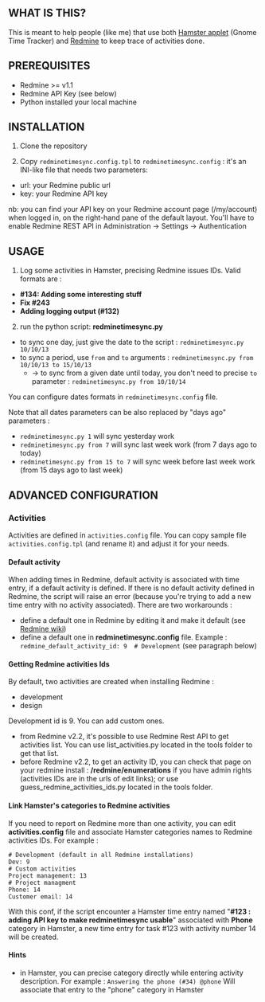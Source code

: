 WHAT IS THIS?
-------------

This is meant to help people (like me) that use both [Hamster applet][1] (Gnome Time Tracker) and [Redmine][2] to keep trace of activities done.


PREREQUISITES
-------------

* Redmine >= v1.1
* Redmine API Key (see below)
* Python installed your local machine


INSTALLATION
------------

1. Clone the repository

2. Copy `redminetimesync.config.tpl` to `redminetimesync.config` : it's an INI-like file that needs two parameters:

 - url: your Redmine public url
 - key: your Redmine API key

  nb: you can find your API key on your Redmine account page (/my/account) when logged in, on the right-hand pane of the default layout.
  You'll have to enable Redmine REST API in Administration -> Settings -> Authentication


USAGE
-----
1. Log some activities in Hamster, precising Redmine issues IDs. Valid formats are :
 - **#134: Adding some interesting stuff**
 - **Fix #243**
 - **Adding logging output (#132)**

2. run the python script: **redminetimesync.py**
 - to sync one day, just give the date to the script : `redminetimesync.py 10/10/13`
 - to sync a period, use `from` and `to` arguments : `redminetimesync.py from 10/10/13 to 15/10/13`
   - -> to sync from a given date until today, you don't need to precise `to` parameter : `redminetimesync.py from 10/10/14`

You can configure dates formats in `redminetimesync.config` file.

Note that all dates parameters can be also replaced by "days ago" parameters :
 - `redminetimesync.py 1` will sync yesterday work
 - `redminetimesync.py from 7` will sync last week work (from 7 days ago to today)
 - `redminetimesync.py from 15 to 7` will sync week before last week work (from 15 days ago to last week)


ADVANCED CONFIGURATION
----------------------

### Activities

Activities are defined in `activities.config` file. You can copy sample file `activities.config.tpl` (and rename it)
and adjust it for your needs.

#### Default activity

When adding times in Redmine, default activity is associated with time entry, if a default activity is defined. If there is no default activity defined in Redmine, the script will raise an error (because you're trying to add a new time entry with no activity associated). There are two workarounds :

 - define a default one in Redmine by editing it and make it default (see [Redmine wiki][3])
 - define a default one in **redminetimesync.config** file. Example :
   `redmine_default_activity_id: 9  # Development`
   (see paragraph below)

#### Getting Redmine activities Ids
By default, two activities are created when installing Redmine :

  - development
  - design

Development id is 9. You can add custom ones.

  - from Redmine v2.2, it's possible to use Redmine Rest API to get activities list. You can use list_activities.py located in the tools folder to get that list.
  - before Redmine v2.2, to get an activity ID, you can check that page on your redmine install : **/redmine/enumerations** if you have admin rights (activities IDs are in the urls of edit links); or use guess_redmine_activities_ids.py located in the tools folder.

#### Link Hamster's categories to Redmine activities

If you need to report on Redmine more than one activity, you can edit **activities.config** file and associate Hamster categories names to Redmine activities IDs.
For example :

    # Development (default in all Redmine installations)
    Dev: 9
    # Custom activities
    Project management: 13
    # Project managment
    Phone: 14
    Customer email: 14

With this conf, if the script encounter a Hamster time entry named "**#123 : adding API key to make redminetimesync usable**" associated with **Phone** category in Hamster, a new time entry for task #123 with activity number 14 will be created.

#### Hints

  - in Hamster, you can precise category directly while entering activity description. For example :
    `Answering the phone (#34) @phone`
    Will associate that entry to the "phone" category in Hamster


[1]: https://extensions.gnome.org/extension/425/project-hamster-extension/
[2]: http://www.redmine.org/
[3]: http://www.redmine.org/projects/redmine/wiki/RedmineEnumerations
